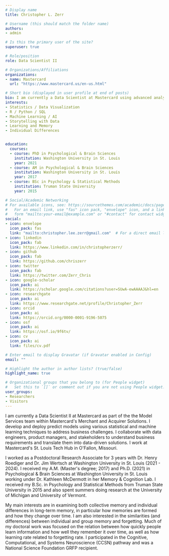 ```yaml
---
# Display name
title: Christopher L. Zerr

# Username (this should match the folder name)
authors:
- admin

# Is this the primary user of the site?
superuser: true

# Role/position
role: Data Scientist II

# Organizations/Affiliations
organizations:
- name: Mastercard
  url: "https://www.mastercard.us/en-us.html"

# Short bio (displayed in user profile at end of posts)
bio: I am currently a Data Scientist at Mastercard using advanced analytics and machine learning for building predictive models, providing data-driven insights for merchants and acquirers, and detecting financial fraud and other anomalies. I received my PhD in Psychological & Brain Sciences from Washington University in St. Louis (WUSTL) in 2021, followed by working as a Postdoctoral Research Associate for 3 years at WUSTL.
interests:
- Statistics / Data Visualization
- R / Python / SQL
- Machine Learning / AI
- Storytelling with Data
- Learning and Memory
- Individual Differences


education:
  courses:
  - course: PhD in Psychological & Brain Sciences
    institution: Washington University in St. Louis
    year: 2021
  - course: AM in Psychological & Brain Sciences
    institution: Washington University in St. Louis
    year: 2017
  - course: BSc in Psychology & Statistical Methods
    institution: Truman State University
    year: 2015

# Social/Academic Networking
# For available icons, see: https://sourcethemes.com/academic/docs/page-builder/#icons
#   For an email link, use "fas" icon pack, "envelope" icon, and a link in the
#   form "mailto:your-email@example.com" or "#contact" for contact widget.
social:
- icon: envelope
  icon_pack: fas
  link: "mailto:christopher.lee.zerr@gmail.com"  # For a direct email link, use "mailto:test@example.org".
- icon: linkedin
  icon_pack: fab
  link: https://www.linkedin.com/in/christopherzerr/
- icon: github
  icon_pack: fab
  link: https://github.com/chriszerr
- icon: twitter
  icon_pack: fab
  link: https://twitter.com/Zerr_Chris
- icon: google-scholar
  icon_pack: ai
  link: https://scholar.google.com/citations?user=SUwA-ewAAAAJ&hl=en
- icon: researchgate
  icon_pack: ai
  link: https://www.researchgate.net/profile/Christopher_Zerr
- icon: orcid
  icon_pack: ai
  link: https://orcid.org/0000-0001-9196-5075
- icon: osf
  icon_pack: ai
  link: https://osf.io/9f6tv/
- icon: cv
  icon_pack: ai
  link: files/cv.pdf

# Enter email to display Gravatar (if Gravatar enabled in Config)
email: ""

# Highlight the author in author lists? (true/false)
highlight_name: true

# Organizational groups that you belong to (for People widget)
#   Set this to `[]` or comment out if you are not using People widget.
user_groups:
- Researchers
- Visitors
---
```

I am currently a Data Scientist II at Mastercard as part of the the Model Services team within Mastercard's Merchant and Acquirer Solutions. I develop and deploy predict models using various statistical and machine learning techniques to address business challenges. I collaborate with data engineers, product managers, and stakeholders to understand business requirements and translate them into data-driven solutions. I work at Mastercard's St. Louis Tech Hub in O'Fallon, Missouri.

I worked as a Postdoctoral Research Associate for 3 years with Dr. Henry Roediger and Dr. Jim Wertsch at Washington University in St. Louis (2021 - 2024). I received my A.M. (Master's degree; 2017) and Ph.D. (2021) in Psychological & Brain Sciences at Washington University in St. Louis working under Dr. Kathleen McDermott in her Memory & Cognition Lab. I received my B.Sc. in Psychology and Statistical Methods from Truman State University in 2015 and also spent summers doing research at the University of Michigan and University of Vermont.

My main interests are in examining both collective memory and individual differences in long-term memory, in particular how memories are formed and how they change over time. I am also interested in the similarities (and differences) between individual and group memory and forgetting. Much of my doctoral work was focused on the relation between how quickly people learn information and how well they remember it over time, as well as how learning rate related to forgetting rate. I participated in the Cognitive, Computational, and Systems Neuroscience (CCSN) pathway and was a National Science Foundation GRFP recipient.
